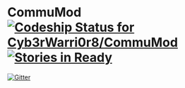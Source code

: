 
CommuMod [ ![Codeship Status for Cyb3rWarri0r8/CommuMod](https://codeship.com/projects/4d0b4230-b160-0132-e195-32bd639983ea/status?branch=release/V.-2.0)](https://codeship.com/projects/69828) [![Stories in Ready](https://badge.waffle.io/KaminoCoding/CommuMod.png?label=ready&title=Ready)](https://waffle.io/Cyb3rWarri0r8/CommuMod)
=====

[![Gitter](https://badges.gitter.im/Join%20Chat.svg)](https://gitter.im/Cyb3rWarri0r8/CommuMod?utm_source=badge&utm_medium=badge&utm_campaign=pr-badge&utm_content=badge)
